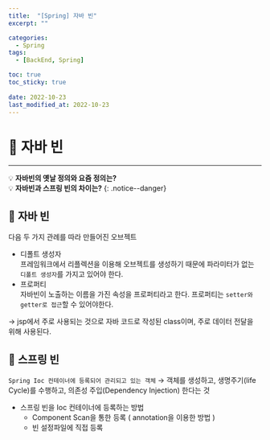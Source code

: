 ```yaml
---
title:  "[Spring] 자바 빈"
excerpt: "" 

categories:
  - Spring
tags:
  - [BackEnd, Spring]

toc: true
toc_sticky: true
 
date: 2022-10-23
last_modified_at: 2022-10-23
---
```


# 🚀 자바 빈
---
💡 **자바빈의 옛날 정의와 요즘 정의는?**  
💡 **자바빈과 스프링 빈의 차이는?**
{: .notice--danger}

## 📝 자바 빈
다음 두 가지 관례를 따라 만들어진 오브젝트
  - 디폴트 생성자  
    프레임워크에서 리플렉션을 이용해 오브젝트를 생성하기 때문에 파라미터가 없는 `디폴트 생성자`를 가지고 있어야 한다.
  - 프로퍼티  
    자바빈이 노출하는 이름을 가진 속성을 프로퍼티라고 한다. 프로퍼티는 `setter와 getter로 접근`할 수 있어야한다.
        
→ jsp에서 주로 사용되는 것으로 자바 코드로 작성된 class이며, 주로 데이터 전달을 위해 사용된다.

## 📝 스프링 빈
`Spring Ioc 컨테이너에 등록되어 관리되고 있는 객체`
→ 객체를 생성하고, 생명주기(life Cycle)를 수행하고, 의존성 주입(Dependency Injection) 한다는 것

- 스프링 빈을 Ioc 컨테이너에 등록하는 방법
  - Component Scan을 통한 등록 ( annotation을 이용한 방법 )
  - 빈 설정파일에 직접 등록